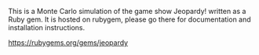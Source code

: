 This is a Monte Carlo simulation of the game show Jeopardy! written as a Ruby gem. It is hosted on rubygem, please
go there for documentation and installation instructions.

https://rubygems.org/gems/jeopardy

